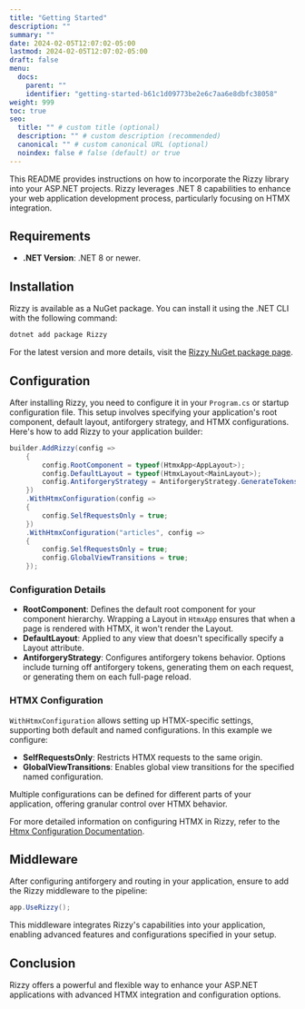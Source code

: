```yaml
---
title: "Getting Started"
description: ""
summary: ""
date: 2024-02-05T12:07:02-05:00
lastmod: 2024-02-05T12:07:02-05:00
draft: false
menu:
  docs:
    parent: ""
    identifier: "getting-started-b61c1d09773be2e6c7aa6e8dbfc38058"
weight: 999
toc: true
seo:
  title: "" # custom title (optional)
  description: "" # custom description (recommended)
  canonical: "" # custom canonical URL (optional)
  noindex: false # false (default) or true
---
```


This README provides instructions on how to incorporate the Rizzy library into your ASP.NET projects. Rizzy leverages .NET 8 capabilities to enhance your web application development process, particularly focusing on HTMX integration.

## Requirements

- **.NET Version**: .NET 8 or newer.

## Installation

Rizzy is available as a NuGet package. You can install it using the .NET CLI with the following command:

```sh
dotnet add package Rizzy
```

For the latest version and more details, visit the [Rizzy NuGet package page](https://www.nuget.org/packages/Rizzy).

## Configuration

After installing Rizzy, you need to configure it in your `Program.cs` or startup configuration file. This setup involves specifying your application's root component, default layout, antiforgery strategy, and HTMX configurations. Here's how to add Rizzy to your application builder:

```csharp
builder.AddRizzy(config =>
    {
        config.RootComponent = typeof(HtmxApp<AppLayout>);
        config.DefaultLayout = typeof(HtmxLayout<MainLayout>);
        config.AntiforgeryStrategy = AntiforgeryStrategy.GenerateTokensPerPage;
    })
    .WithHtmxConfiguration(config =>
    {
        config.SelfRequestsOnly = true;
    })
    .WithHtmxConfiguration("articles", config =>
    {
        config.SelfRequestsOnly = true;
        config.GlobalViewTransitions = true;
    });
```

### Configuration Details

- **RootComponent**: Defines the default root component for your component hierarchy. Wrapping a Layout in `HtmxApp` ensures that when a page is rendered with HTMX, it won't render the Layout.
- **DefaultLayout**: Applied to any view that doesn't specifically specify a Layout attribute.
- **AntiforgeryStrategy**: Configures antiforgery tokens behavior. Options include turning off antiforgery tokens, generating them on each request, or generating them on each full-page reload.

### HTMX Configuration

`WithHtmxConfiguration` allows setting up HTMX-specific settings, supporting both default and named configurations. In this example we configure:

- **SelfRequestsOnly**: Restricts HTMX requests to the same origin.
- **GlobalViewTransitions**: Enables global view transitions for the specified named configuration.

Multiple configurations can be defined for different parts of your application, offering granular control over HTMX behavior.

For more detailed information on configuring HTMX in Rizzy, refer to the [Htmx Configuration Documentation](https://jalexsocial.github.io/rizzy.docs/docs/htmx/configuration/).

## Middleware

After configuring antiforgery and routing in your application, ensure to add the Rizzy middleware to the pipeline:

```csharp
app.UseRizzy();
```

This middleware integrates Rizzy's capabilities into your application, enabling advanced features and configurations specified in your setup.

## Conclusion

Rizzy offers a powerful and flexible way to enhance your ASP.NET applications with advanced HTMX integration and configuration options.
